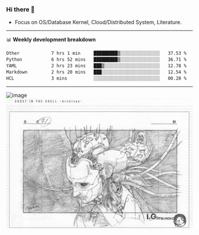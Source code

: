 ### Hi there 👋
<!-- * Daily Meditation via Leetcode/Competitive-Programming. -->
* Focus on OS/Database Kernel, Cloud/Distributed System, Literature.

-------

📊 **Weekly development breakdown**
<!--START_SECTION:waka-->

```txt
Other            7 hrs 1 min     █████████▒░░░░░░░░░░░░░░░   37.53 %
Python           6 hrs 52 mins   █████████▒░░░░░░░░░░░░░░░   36.71 %
YAML             2 hrs 23 mins   ███▒░░░░░░░░░░░░░░░░░░░░░   12.78 %
Markdown         2 hrs 20 mins   ███░░░░░░░░░░░░░░░░░░░░░░   12.54 %
HCL              3 mins          ░░░░░░░░░░░░░░░░░░░░░░░░░   00.28 %
```

<!--END_SECTION:waka-->

-------

<!-- [![Leetcode Stats](https://leetcard.jacoblin.cool/hzhang413?font=Fira+Mono)](https://leetcode.com/fxrc) -->
![image](./cyberpunk-ghost-in-the-shell.gif)
![image](./gis-archive.png)
